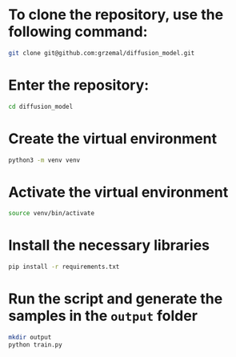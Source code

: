 
# To clone the repository, use the following command:

```bash
git clone git@github.com:grzemal/diffusion_model.git
```

# Enter the repository:
```bash
cd diffusion_model
```

# Create the virtual environment

```bash
python3 -m venv venv
```

# Activate the virtual environment

```bash
source venv/bin/activate
```

# Install the necessary libraries

```bash
pip install -r requirements.txt
```

# Run the script and generate the samples in the `output` folder

```bash
mkdir output
python train.py
```